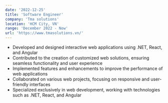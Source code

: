 ```yaml
---
date: '2022-12-25'
title: 'Software Engineer'
company: 'Tma solutions'
location: 'HCM City, VN'
range: 'December 2022 - Now'
url: 'https://www.tmasolutions.vn/'
---
```


- Developed and designed interactive web applications using .NET, React, and Angular
- Contributed to the creation of customized web solutions, ensuring seamless functionality and user experience
- Implemented features and enhancements to improve the performance of web applications
- Collaborated on various web projects, focusing on responsive and user-friendly interfaces
- Specialized exclusively in web development, working with technologies such as .NET, React, and Angular
